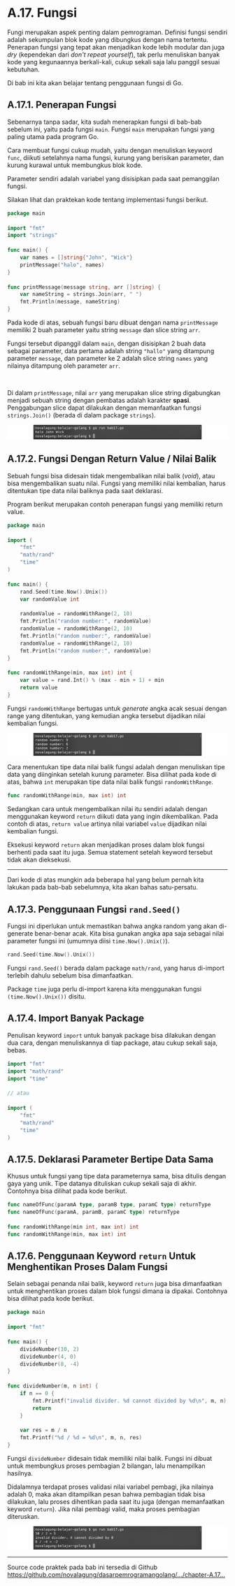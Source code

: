 # A.17. Fungsi

Fungi merupakan aspek penting dalam pemrograman. Definisi fungsi sendiri adalah sekumpulan blok kode yang dibungkus dengan nama tertentu. Penerapan fungsi yang tepat akan menjadikan kode lebih modular dan juga *dry* (kependekan dari *don't repeat yourself*), tak perlu menuliskan banyak kode yang kegunaannya berkali-kali, cukup sekali saja lalu panggil sesuai kebutuhan.

Di bab ini kita akan belajar tentang penggunaan fungsi di Go.

## A.17.1. Penerapan Fungsi

Sebenarnya tanpa sadar, kita sudah menerapkan fungsi di bab-bab sebelum ini, yaitu pada fungsi `main`. Fungsi `main` merupakan fungsi yang paling utama pada program Go.

Cara membuat fungsi cukup mudah, yaitu dengan menuliskan keyword `func`, diikuti setelahnya nama fungsi, kurung yang berisikan parameter, dan kurung kurawal untuk membungkus blok kode.

Parameter sendiri adalah variabel yang disisipkan pada saat pemanggilan fungsi.

Silakan lihat dan praktekan kode tentang implementasi fungsi berikut.

```go
package main

import "fmt"
import "strings"

func main() {
    var names = []string{"John", "Wick"}
    printMessage("halo", names)
}

func printMessage(message string, arr []string) {
    var nameString = strings.Join(arr, " ")
    fmt.Println(message, nameString)
}
```

Pada kode di atas, sebuah fungsi baru dibuat dengan nama `printMessage` memiliki 2 buah parameter yaitu string `message` dan slice string `arr`.

Fungsi tersebut dipanggil dalam `main`, dengan disisipkan 2 buah data sebagai parameter, data pertama adalah string `"hallo"` yang ditampung parameter `message`, dan parameter ke 2 adalah slice string `names` yang nilainya ditampung oleh parameter `arr`.

<div id="ads">&nbsp;</div>

Di dalam `printMessage`, nilai `arr` yang merupakan slice string digabungkan menjadi sebuah string dengan pembatas adalah karakter **spasi**. Penggabungan slice dapat dilakukan dengan memanfaatkan fungsi `strings.Join()` (berada di dalam package `strings`).

![Contoh penggunaan fungsi](images/A.17_1_function.png)

## A.17.2. Fungsi Dengan Return Value / Nilai Balik

Sebuah fungsi bisa didesain tidak mengembalikan nilai balik (*void*), atau bisa mengembalikan suatu nilai. Fungsi yang memiliki nilai kembalian, harus ditentukan tipe data nilai baliknya pada saat deklarasi.

Program berikut merupakan contoh penerapan fungsi yang memiliki return value.

```go
package main

import (
    "fmt"
    "math/rand"
    "time"
)

func main() {
    rand.Seed(time.Now().Unix())
    var randomValue int

    randomValue = randomWithRange(2, 10)
    fmt.Println("random number:", randomValue)
    randomValue = randomWithRange(2, 10)
    fmt.Println("random number:", randomValue)
    randomValue = randomWithRange(2, 10)
    fmt.Println("random number:", randomValue)
}

func randomWithRange(min, max int) int {
    var value = rand.Int() % (max - min + 1) + min
    return value
}

```

Fungsi `randomWithRange` bertugas untuk *generate* angka acak sesuai dengan range yang ditentukan, yang kemudian angka tersebut dijadikan nilai kembalian fungsi.

![Fungsi dengan nilai balik](images/A.17_2_function_return_type.png)

Cara menentukan tipe data nilai balik fungsi adalah dengan menuliskan tipe data yang diinginkan setelah kurung parameter. Bisa dilihat pada kode di atas, bahwa `int` merupakan tipe data nilai balik fungsi `randomWithRange`.

```go
func randomWithRange(min, max int) int
```

Sedangkan cara untuk mengembalikan nilai itu sendiri adalah dengan menggunakan keyword `return` diikuti data yang ingin dikembalikan. Pada contoh di atas, `return value` artinya nilai variabel `value` dijadikan nilai kembalian fungsi.

Eksekusi keyword `return` akan menjadikan proses dalam blok fungsi berhenti pada saat itu juga. Semua statement setelah keyword tersebut tidak akan dieksekusi.

---

Dari kode di atas mungkin ada beberapa hal yang belum pernah kita lakukan pada bab-bab sebelumnya, kita akan bahas satu-persatu.

## A.17.3. Penggunaan Fungsi `rand.Seed()`

Fungsi ini diperlukan untuk memastikan bahwa angka random yang akan di-generate benar-benar acak. Kita bisa gunakan angka apa saja sebagai nilai parameter fungsi ini (umumnya diisi `time.Now().Unix()`).

```go
rand.Seed(time.Now().Unix())
```

Fungsi `rand.Seed()` berada dalam package `math/rand`, yang harus di-import terlebih dahulu sebelum bisa dimanfaatkan.

Package `time` juga perlu di-import karena kita menggunakan fungsi `(time.Now().Unix())` disitu.

## A.17.4. Import Banyak Package

Penulisan keyword `import` untuk banyak package bisa dilakukan dengan dua cara, dengan menuliskannya di tiap package, atau cukup sekali saja, bebas.

```go
import "fmt"
import "math/rand"
import "time"

// atau

import (
    "fmt"
    "math/rand"
    "time"
)
```

## A.17.5. Deklarasi Parameter Bertipe Data Sama

Khusus untuk fungsi yang tipe data parameternya sama, bisa ditulis dengan gaya yang unik. Tipe datanya dituliskan cukup sekali saja di akhir. Contohnya bisa dilihat pada kode berikut.

```go
func nameOfFunc(paramA type, paramB type, paramC type) returnType
func nameOfFunc(paramA, paramB, paramC type) returnType

func randomWithRange(min int, max int) int
func randomWithRange(min, max int) int
```

## A.17.6. Penggunaan Keyword `return` Untuk Menghentikan Proses Dalam Fungsi

Selain sebagai penanda nilai balik, keyword `return` juga bisa dimanfaatkan untuk menghentikan proses dalam blok fungsi dimana ia dipakai. Contohnya bisa dilihat pada kode berikut.

```go
package main

import "fmt"

func main() {
    divideNumber(10, 2)
    divideNumber(4, 0)
    divideNumber(8, -4)
}

func divideNumber(m, n int) {
    if n == 0 {
        fmt.Printf("invalid divider. %d cannot divided by %d\n", m, n)
        return
    }

    var res = m / n
    fmt.Printf("%d / %d = %d\n", m, n, res)
}
```

Fungsi `divideNumber` didesain tidak memiliki nilai balik. Fungsi ini dibuat untuk membungkus proses pembagian 2 bilangan, lalu menampilkan hasilnya.

Didalamnya terdapat proses validasi nilai variabel pembagi, jika nilainya adalah 0, maka akan ditampilkan pesan bahwa pembagian tidak bisa dilakukan, lalu proses dihentikan pada saat itu juga (dengan memanfaatkan keyword `return`). Jika nilai pembagi valid, maka proses pembagian diteruskan.

![Keyword return menjadikan proses dalam fungsi berhenti](images/A.17_3_function_return_as_break.png)

---

<div class="source-code-link">
    <div class="source-code-link-message">Source code praktek pada bab ini tersedia di Github</div>
    <a href="https://github.com/novalagung/dasarpemrogramangolang/tree/master/chapter-A.17-fungsi">https://github.com/novalagung/dasarpemrogramangolang/.../chapter-A.17...</a>
</div>

